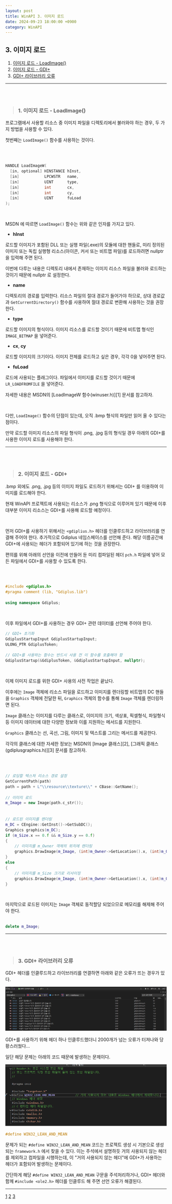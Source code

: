 ```yaml
---
layout: post
title: WinAPI 3. 이미지 로드
date: 2024-09-23 18:00:00 +0900
category: WinAPI
---
```


## 3. 이미지 로드

1. [이미지 로드 - LoadImage()](#1-이미지-로드---loadimage)
2. [이미지 로드 - GDI+](#2-이미지-로드---gdi)
3. [GDI+ 라이브러리 오류](#3-gdi-라이브러리-오류)

---

<br><br>

>### 1. 이미지 로드 - LoadImage()

프로그램에서 사용할 리소스 중 이미지 파일을 디렉토리에서 불러와야 하는 경우, 두 가지 방법을 사용할 수 있다.

첫번째는 `LoadImage()` 함수를 사용하는 것이다.

<br>

```cpp

HANDLE LoadImageW(
  [in, optional] HINSTANCE hInst,
  [in]           LPCWSTR   name,
  [in]           UINT      type,
  [in]           int       cx,
  [in]           int       cy,
  [in]           UINT      fuLoad
);

```

<br>

 MSDN 에 따르면 `LoadImage()` 함수는 위와 같은 인자를 가지고 있다.

- **hInst**

로드할 이미지가 포함된 DLL 또는 실행 파일(.exe)의 모듈에 대한 핸들로, 미리 정의된 이미지 또는 독립 실행형 리소스(아이콘, 커서 또는 비트맵 파일)를 로드하려면 nullptr 을 입력해 주면 된다.

이번에 다루는 내용은 디렉토리 내에서 존재하는 이미지 리소스 파일을 불러와 로드하는 것이기 때문에 nullptr 로 설정한다.

- **name**

디렉토리의 경로를 입력한다. 리소스 파일의 절대 경로가 들어가야 하므로, 상대 경로값과 `GetCurrentDirectory()` 함수를 사용하여 절대 경로로 변환해 사용하는 것을 권장한다.

- **type**

로드할 이미지의 형식이다. 이미지 리소스를 로드할 것이기 때문에 비트맵 형식인 `IMAGE_BITMAP` 을 넣어준다.

- **cx**, **cy**

로드할 이미지의 크기이다. 이미지 전체를 로드하고 싶은 경우, 각각 0을 넣어주면 된다.

- **fuLoad**

로드에 사용되는 플래그이다. 파일에서 이미지를 로드할 것이기 때문에 `LR_LOADFROMFILE` 을 넣어준다.

자세한 내용은 MSDN의 [LoadImageW 함수(winuser.h)][1] 문서를 참고하자.

<br>

다만, `LoadImage()` 함수의 단점이 있는데, 오직 .bmp 형식의 파일만 읽어 올 수 있다는 점이다.

만약 로드할 이미지 리소스의 파일 형식이 .png, .jpg 등의 형식일 경우 아래의 GDI+를 사용한 이미지 로드를 사용해야 한다.

---

<br><br>

>### 2. 이미지 로드 - GDI+

.bmp 외에도 .png, .jpg 등의 이미지 파일도 로드하기 위해서는 GDI+ 를 이용하여 이미지를 로드해야 한다.

현재 WinAPI 프로젝트에 사용되는 리소스가 .png 형식으로 이루어져 있기 때문에 이후 대부분 이미지 리소스는 GDI+를 사용해 로드할 예정이다.

<br>

먼저 GDI+를 사용하기 위해서는 `<gdiplius.h>` 헤더를 인클루드하고 라이브러리를 연결해 주어야 한다.
추가적으로 Gdiplus 네임스페이스를 선언해 준다. 해당 이름공간에 GDI+에 사용되는 헤더가 포함되어 있기에 하는 것을 권장한다.

편의를 위해 아래의 선언을 이전에 만들어 둔 미리 컴파일된 헤더 `pch.h` 파일에 넣어 모든 파일에서 GDI+를 사용할 수 있도록 한다.

<br>

```cpp

#include <gdiplus.h>
#pragma comment (lib, "Gdiplus.lib")

using namespace Gdiplus;
```

<br>

이후 파일에서 GDI+를 사용하는 경우 GDI+ 관련 데이터를 선언해 주어야 한다.

```cpp
// GDI+ 초기화
GdiplusStartupInput GdiplusStartupInput;
ULONG_PTR GdiplusToken;

// GDI+를 사용하는 함수는 반드시 사용 전 이 함수를 호출해야 함
GdiplusStartup(&GdiplusToken, &GdiplusStartupInput, nullptr);

```

<br>

이제 이미지 로드를 위한 GDI+ 사용의 사전 작업은 끝났다.

이후에는 `Image` 객체에 리소스 파일을 로드하고 이미지를 렌더링할 비트맵의 DC 핸들을 `Graphics` 객체에 전달한 뒤, `Graphics` 객체의 함수를 통해 `Image` 객체를 렌더링하면 된다.

`Image` 클래스는 이미지를 다루는 클래스로, 이미지의 크기, 색상표, 픽셀형식, 파일형식 등 이미지 데이터에 대한 다양한 정보와 이를 지원하는 메서드를 지원한다.

`Graphics` 클래스는 선, 곡선, 그림, 이미지 및 텍스트를 그리는 메서드를 제공한다.

각각의 클래스에 대한 자세한 정보는 MSDN의 [Image 클래스][2], [그래픽 클래스(gdiplusgraphics.h)][3] 문서를 참고하자.

<br>

```cpp

// 로딩할 텍스쳐 리소스 경로 설정
GetCurrentPath(path)
path = path + L"\\resource\\texture\\" + CBase::GetName();

// 이미지 로드
m_Image = new Image(path.c_str());


// 로드된 이미지를 렌더링
m_DC = CEngine::GetInst()->GetSubDC();
Graphics graphics(m_DC);
if (m_Size.x == 0.f && m_Size.y == 0.f)
{
	// 이미지를 m_Owner 객체의 위치에 렌더링
	graphics.DrawImage(m_Image, (int)m_Owner->GetLocation().x, (int)m_Owner->GetLocation().y);
}
else
{
	// 이미지를 m_Size 크기로 리사이징
	graphics.DrawImage(m_Image, (int)m_Owner->GetLocation().x, (int)m_Owner->GetLocation().y, (int)m_Size.x, (int)m_Size.y);
}

```

<br>

마지막으로 로드된 이미지는 `Image` 객체로 동적할당 되었으므로 메모리를 해제해 주어야 한다.

```cpp

delete m_Image;

```

---

<br><br>

>### 3. GDI+ 라이브러리 오류

GDI+ 헤더를 인클루드하고 라이브러리를 연결하면 아래와 같은 오류가 뜨는 경우가 있다.

![image](public\img\gdiplus_include_error_0.png)

GDI+를 사용하기 위해 헤더 하나 인클루드했더니 2000개가 넘는 오류가 터져나와 당황스러웠다...

일단 해당 문제는 아래의 코드 때문에 발생하는 문제이다.

![image](public\img\gdiplus_include_error_1.png)

```cpp
#define WIN32_LEAN_AND_MEAN
```

문제가 되는 `#define WIN32_LEAN_AND_MEAN` 코드는 프로젝트 생성 시 기본으로 생성되는 `framework.h` 에서 찾을 수 있다.
이는 주석에서 설명하듯 거의 사용되지 않는 헤더를 제외하고 컴파일을 시행하는데, 이 "거의 사용되지 않는 헤더"에 GDI+가 사용하는 헤더가 포함되어 발생하는 문제이다.

간단하게 해당 `#define WIN32_LEAN_AND_MEAN` 구문을 주석처리하거나, GDI+ 헤더와 함께 `#include <ole2.h>` 헤더를 인클루드 해 주면 선언 오류가 해결된다.

---

[1](https://learn.microsoft.com/ko-kr/windows/win32/api/winuser/nf-winuser-loadimagew)
[2](https://learn.microsoft.com/ko-kr/dotnet/api/system.drawing.image?view=windowsdesktop-7.0)
[3](https://learn.microsoft.com/ko-kr/windows/win32/api/gdiplusgraphics/nl-gdiplusgraphics-graphics)